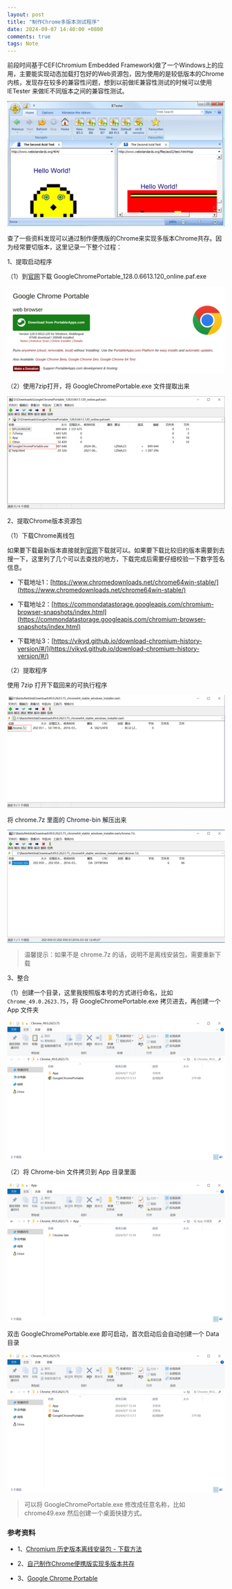 ```yaml
---
layout: post
title: "制作Chrome多版本测试程序"
date: 2024-09-07 14:40:00 +0800
comments: true
tags: Note
---
```


前段时间基于CEF(Chromium Embedded Framework)做了一个Windows上的应用，主要能实现动态加载打包好的Web资源包，因为使用的是较低版本的Chrome内核，发现存在较多的兼容性问题，想到以前做IE兼容性测试的时候可以使用 IETester 来做IE不同版本之间的兼容性测试。

![ietester](/images/chrome-portable-app/ietester.png)

查了一些资料发现可以通过制作便携版的Chrome来实现多版本Chrome共存。因为经常要切版本，这里记录一下整个过程：

1、提取启动程序

（1）到[官网](https://portableapps.com/apps/internet/google_chrome_portable)下载 GoogleChromePortable_128.0.6613.120_online.paf.exe

![ChromiumPortable-1](/images/chrome-portable-app/ChromiumPortable-1.png)

（2）使用7zip打开，将 GoogleChromePortable.exe 文件提取出来

![ChromiumPortable-2](/images/chrome-portable-app/ChromiumPortable-2.png)

2、提取Chrome版本资源包

（1）下载Chrome离线包

如果要下载最新版本直接就到[官网](https://www.google.com/intl/en/chrome/browser/desktop/index.html?standalone=1)下载就可以。如果要下载比较旧的版本需要到去搜一下，这里列了几个可以去查找的地方，下载完成后需要仔细校验一下数字签名信息。

- 下载地址1：[https://www.chromedownloads.net/chrome64win-stable/](https://www.chromedownloads.net/chrome64win-stable/)

- 下载地址2：[https://commondatastorage.googleapis.com/chromium-browser-snapshots/index.html](https://commondatastorage.googleapis.com/chromium-browser-snapshots/index.html)

- 下载地址3：[https://vikyd.github.io/download-chromium-history-version/#/](https://vikyd.github.io/download-chromium-history-version/#/)

（2）提取程序

使用 7zip 打开下载回来的可执行程序

![chrome-1](/images/chrome-portable-app/chrome-1.png)

将 chrome.7z 里面的 Chrome-bin 解压出来

![chrome-2](/images/chrome-portable-app/chrome-2.png)

> 温馨提示：如果不是 chrome.7z 的话，说明不是离线安装包，需要重新下载

3、整合

（1）创建一个目录，这里我按照版本号的方式进行命名，比如 `Chrome_49.0.2623.75`，将 GoogleChromePortable.exe 拷贝进去，再创建一个 App 文件夹

![portable-1](/images/chrome-portable-app/portable-1.png)

（2）将 Chrome-bin 文件拷贝到 App 目录里面

![portable-2](/images/chrome-portable-app/portable-2.png)

双击 GoogleChromePortable.exe 即可启动，首次启动后会自动创建一个 Data 目录

![portable-3](/images/chrome-portable-app/portable-3.png)

> 可以将 GoogleChromePortable.exe 修改成任意名称，比如 chrome49.exe 然后创建一个桌面快捷方式。

### 参考资料

- 1、[Chromium 历史版本离线安装包 - 下载方法](https://github.com/vikyd/note/blob/master/chrome_offline_download.md)

- 2、[自己制作Chrome便携版实现多版本共存](https://github.com/xiangyuecn/Docs/blob/master/Other/%E8%87%AA%E5%B7%B1%E5%88%B6%E4%BD%9Cchrome%E4%BE%BF%E6%90%BA%E7%89%88%E5%AE%9E%E7%8E%B0%E5%A4%9A%E7%89%88%E6%9C%AC%E5%85%B1%E5%AD%98.md)

- 3、[Google Chrome Portable](https://portableapps.com/apps/internet/google_chrome_portable)